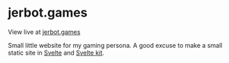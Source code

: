 # jerbot.games

View live at [jerbot.games](https://jerbot.games)

Small little website for my gaming persona. A good excuse to make a small static site in [Svelte](https://svelte.dev/) and [Svelte kit](https://kit.svelte.dev/).
